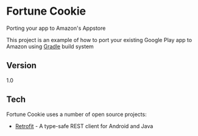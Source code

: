 Fortune Cookie
==============

Porting your app to Amazon's Appstore

This project is an example of how to port your existing Google Play app to Amazon using [Gradle] build system

Version
----
1.0

Tech
-----------
Fortune Cookie uses a number of open source projects:

* [Retrofit] - A type-safe REST client for Android and Java

[Gradle]:http://tools.android.com/tech-docs/new-build-system/user-guide
[Retrofit]:http://square.github.io/otto/